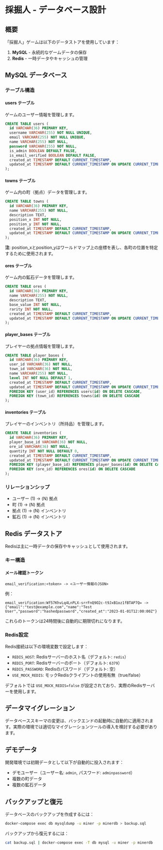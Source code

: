 # 採掘人 - データベース設計

## 概要

「採掘人」ゲームは以下のデータストアを使用しています：

1. **MySQL** - 永続的なゲームデータの保存
2. **Redis** - 一時データやキャッシュの管理

## MySQL データベース

### テーブル構造

#### users テーブル

ゲームのユーザー情報を管理します。

```sql
CREATE TABLE users (
  id VARCHAR(36) PRIMARY KEY,
  username VARCHAR(255) NOT NULL UNIQUE,
  email VARCHAR(255) NOT NULL UNIQUE,
  name VARCHAR(255) NOT NULL,
  password VARCHAR(255) NOT NULL,
  is_admin BOOLEAN DEFAULT FALSE,
  is_email_verified BOOLEAN DEFAULT FALSE,
  created_at TIMESTAMP DEFAULT CURRENT_TIMESTAMP,
  updated_at TIMESTAMP DEFAULT CURRENT_TIMESTAMP ON UPDATE CURRENT_TIMESTAMP
);
```

#### towns テーブル

ゲーム内の町（拠点）データを管理します。

```sql
CREATE TABLE towns (
  id VARCHAR(36) PRIMARY KEY,
  name VARCHAR(255) NOT NULL,
  description TEXT,
  position_x INT NOT NULL,
  position_y INT NOT NULL,
  created_at TIMESTAMP DEFAULT CURRENT_TIMESTAMP,
  updated_at TIMESTAMP DEFAULT CURRENT_TIMESTAMP ON UPDATE CURRENT_TIMESTAMP
);
```

**注**: position_xとposition_yはワールドマップ上の座標を表し、各町の位置を特定するために使用されます。

#### ores テーブル

ゲーム内の鉱石データを管理します。

```sql
CREATE TABLE ores (
  id VARCHAR(36) PRIMARY KEY,
  name VARCHAR(255) NOT NULL,
  description TEXT,
  base_value INT NOT NULL,
  rarity INT NOT NULL,
  created_at TIMESTAMP DEFAULT CURRENT_TIMESTAMP,
  updated_at TIMESTAMP DEFAULT CURRENT_TIMESTAMP ON UPDATE CURRENT_TIMESTAMP
);
```

#### player_bases テーブル

プレイヤーの拠点情報を管理します。

```sql
CREATE TABLE player_bases (
  id VARCHAR(36) PRIMARY KEY,
  user_id VARCHAR(36) NOT NULL,
  town_id VARCHAR(36) NOT NULL,
  name VARCHAR(255) NOT NULL,
  level INT NOT NULL DEFAULT 1,
  created_at TIMESTAMP DEFAULT CURRENT_TIMESTAMP,
  updated_at TIMESTAMP DEFAULT CURRENT_TIMESTAMP ON UPDATE CURRENT_TIMESTAMP,
  FOREIGN KEY (user_id) REFERENCES users(id) ON DELETE CASCADE,
  FOREIGN KEY (town_id) REFERENCES towns(id) ON DELETE CASCADE
);
```

#### inventories テーブル

プレイヤーのインベントリ（所持品）を管理します。

```sql
CREATE TABLE inventories (
  id VARCHAR(36) PRIMARY KEY,
  player_base_id VARCHAR(36) NOT NULL,
  ore_id VARCHAR(36) NOT NULL,
  quantity INT NOT NULL DEFAULT 0,
  created_at TIMESTAMP DEFAULT CURRENT_TIMESTAMP,
  updated_at TIMESTAMP DEFAULT CURRENT_TIMESTAMP ON UPDATE CURRENT_TIMESTAMP,
  FOREIGN KEY (player_base_id) REFERENCES player_bases(id) ON DELETE CASCADE,
  FOREIGN KEY (ore_id) REFERENCES ores(id) ON DELETE CASCADE
);
```

### リレーションシップ

- ユーザー (1) -> (N) 拠点
- 町 (1) -> (N) 拠点
- 拠点 (1) -> (N) インベントリ
- 鉱石 (1) -> (N) インベントリ

## Redis データストア

Redisは主に一時データの保存やキャッシュとして使用されます。

### キー構造

#### メール確認トークン

```
email_verification:<token> -> <ユーザー情報のJSON>
```

例：
```
email_verification:Wf57KhvLq4LnPLX-srrFnQ9O2c-t9JxB1oz1fBTAP7Q= -> {"email":"test@example.com","name":"Test User","password":"hashedpassword","created_at":"2023-01-01T12:00:00Z"}
```

これらのトークンは24時間後に自動的に期限切れになります。

### Redis設定

Redis接続は以下の環境変数で設定します：

- `REDIS_HOST`: Redisサーバーのホスト名（デフォルト: `redis`）
- `REDIS_PORT`: Redisサーバーのポート（デフォルト: `6379`）
- `REDIS_PASSWORD`: Redisのパスワード（デフォルト: 空）
- `USE_MOCK_REDIS`: モックRedisクライアントの使用有無（true/false）

デフォルトでは `USE_MOCK_REDIS=false` が設定されており、実際のRedisサーバーを使用します。

## データマイグレーション

データベーススキーマの変更は、バックエンドの起動時に自動的に適用されます。実際の環境では適切なマイグレーションツールの導入を検討する必要があります。

## デモデータ

開発環境では初期データとして以下が自動的に投入されます：

- デモユーザー（ユーザー名: `admin`, パスワード: `adminpassword`）
- 複数の町データ
- 複数の鉱石データ

## バックアップと復元

データベースのバックアップを作成するには：

```bash
docker-compose exec db mysqldump -u miner -p minerdb > backup.sql
```

バックアップから復元するには：

```bash
cat backup.sql | docker-compose exec -T db mysql -u miner -p minerdb
```

